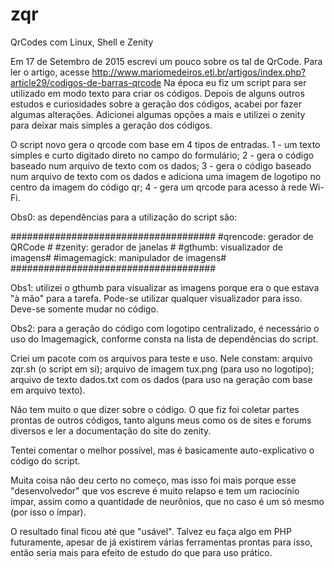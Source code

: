 # zqr
QrCodes com Linux, Shell e Zenity

Em 17 de Setembro de 2015 escrevi um pouco sobre os tal de QrCode.
Para ler o artigo, acesse http://www.mariomedeiros.eti.br/artigos/index.php?article29/codigos-de-barras-qrcode
Na época eu fiz um script para ser utilizado em modo texto para criar os códigos.
Depois de alguns outros estudos e curiosidades sobre a geração dos códigos, acabei por fazer algumas alterações.
Adicionei algumas opções a mais e utilizei o zenity para deixar mais simples a geração dos códigos.

O script novo gera o qrcode com base em 4 tipos de entradas.
1 - um texto simples e curto digitado direto no campo do formulário;
2 - gera o código baseado num arquivo de texto com os dados;
3 - gera o código baseado num arquivo de texto com os dados e adiciona uma imagem de logotipo no centro da imagem do código qr;
4 - gera um qrcode para acesso à rede Wi-Fi.

Obs0: as dependências para a utilização do script são:

#####################################
#qrencode: gerador de QRCode #
#zenity: gerador de janelas #
#gthumb: visualizador de imagens#
#imagemagick: manipulador de imagens#
#####################################

Obs1: utilizei o gthumb para visualizar as imagens porque era o que estava "à mão" para a tarefa. Pode-se utilizar 
qualquer visualizador para isso. Deve-se somente mudar no código.

Obs2: para a geração do código com logotipo centralizado, é necessário o uso do Imagemagick, conforme consta na lista de 
dependências do script.

Criei um pacote com os arquivos para teste e uso.
Nele constam:
arquivo zqr.sh (o script em si);
arquivo de imagem tux.png (para uso no logotipo);
arquivo de texto dados.txt com os dados (para uso na geração com base em arquivo texto).

Não tem muito o que dizer sobre o código.
O que fiz foi coletar partes prontas de outros códigos, tanto alguns meus como os de sites e forums diversos e ler a 
documentação do site do zenity.

Tentei comentar o melhor possível, mas é basicamente auto-explicativo o código do script.

Muita coisa não deu certo no começo, mas isso foi mais porque esse "desenvolvedor" 
que vos escreve é muito relapso e tem um raciocínio ímpar, assim como a quantidade de neurônios, 
que no caso é um só mesmo (por isso o ímpar).

O resultado final ficou até que "usável". Talvez eu faça algo em PHP futuramente, 
apesar de já existirem várias ferramentas prontas para isso, então seria mais para efeito de estudo do que para uso prático.
